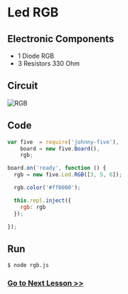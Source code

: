 # Led RGB

## Electronic Components

- 1 Diode RGB
- 3 Resistors 330 Ohm 

## Circuit

![RGB](http://i.imgur.com/kc3fxsY.png)

## Code

``` js
var five  = require('johnny-five'),
    board = new five.Board(),
    rgb;

board.on('ready', function () {
  rgb = new five.Led.RGB([3, 5, 6]);

  rgb.color('#ff0000');

  this.repl.inject({
    rgb: rgb
  });

});
```

## Run

```
$ node rgb.js
```

### [Go to Next Lesson >>](../holiday_lights/)
